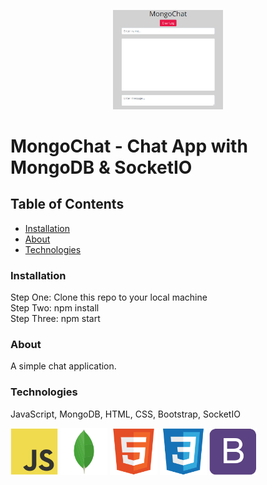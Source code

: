 <p align="center">
<a href="http://mongodb.com"><img src="images/mongochat.png" target="_blank" title="MongoChat" alt="MongoChat" width="35%"></a>
</p>

# MongoChat - Chat App with MongoDB & SocketIO

## Table of Contents

- [Installation](#installation)
- [About](#about)
- [Technologies](#technologies)

### Installation

Step One: Clone this repo to your local machine  
Step Two: npm install  
Step Three: npm start  

### About

A simple chat application.

### Technologies

JavaScript, MongoDB, HTML, CSS, Bootstrap, SocketIO

<a href="https://www.javascript.com/"><img src="images/javascript-original.svg" target="_blank" title="JS" alt="JS" width="15%"></a>
<a href="https://mongodb.com/"><img src="images/mongodb-original.svg" target="_blank" title="MDB" alt="MDB" width="15%"></a>
<a href="https://html.com/"><img src="images/html5-original.svg" target="_blank" title="HTML" alt="HTML" width="15%"></a>
<a href="https://css-tricks.com/"><img src="images/css3-original.svg" target="_blank" title="CSS" alt="CSS" width="15%"></a>
<a href="https://getbootstrap.com/"><img src="images/bootstrap-plain.svg" target="_blank" title="Bootstrap" alt="Bootstrap" width="15%"></a>
